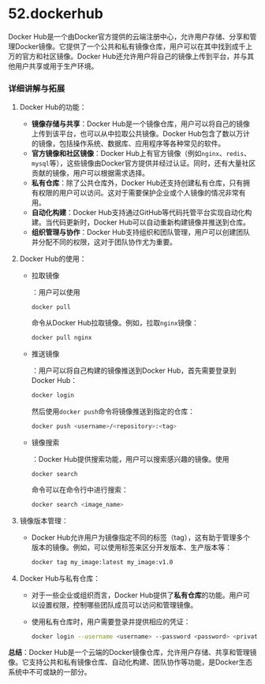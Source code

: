 # 52.dockerhub

Docker Hub是一个由Docker官方提供的云端注册中心，允许用户存储、分享和管理Docker镜像。它提供了一个公共和私有镜像仓库，用户可以在其中找到成千上万的官方和社区镜像。Docker Hub还允许用户将自己的镜像上传到平台，并与其他用户共享或用于生产环境。

### 详细讲解与拓展

1. Docker Hub的功能：

   - **镜像存储与共享**：Docker Hub是一个镜像仓库，用户可以将自己的镜像上传到该平台，也可以从中拉取公共镜像。Docker Hub包含了数以万计的镜像，包括操作系统、数据库、应用程序等各种常见的软件。
   - **官方镜像和社区镜像**：Docker Hub上有官方镜像（例如`nginx`、`redis`、`mysql`等），这些镜像由Docker官方提供并经过认证。同时，还有大量社区贡献的镜像，用户可以根据需求选择。
   - **私有仓库**：除了公共仓库外，Docker Hub还支持创建私有仓库，只有拥有权限的用户可以访问。这对于需要保护企业或个人镜像的情况非常有用。
   - **自动化构建**：Docker Hub支持通过GitHub等代码托管平台实现自动化构建。当代码更新时，Docker Hub可以自动重新构建镜像并推送到仓库。
   - **组织管理与协作**：Docker Hub支持组织和团队管理，用户可以创建团队并分配不同的权限，这对于团队协作尤为重要。

2. Docker Hub的使用：

   - 拉取镜像

     ：用户可以使用

     ```
     docker pull
     ```

     命令从Docker Hub拉取镜像。例如，拉取`nginx`镜像：

     ```bash
     docker pull nginx
     ```

   - 推送镜像

     ：用户可以将自己构建的镜像推送到Docker Hub，首先需要登录到Docker Hub：

     ```bash
     docker login
     ```

     然后使用`docker push`命令将镜像推送到指定的仓库：

     ```bash
     docker push <username>/<repository>:<tag>
     ```

   - 镜像搜索

     ：Docker Hub提供搜索功能，用户可以搜索感兴趣的镜像。使用

     ```
     docker search
     ```

     命令可以在命令行中进行搜索：

     ```bash
     docker search <image_name>
     ```

3. 镜像版本管理：

   - Docker Hub允许用户为镜像指定不同的标签（tag），这有助于管理多个版本的镜像。例如，可以使用标签来区分开发版本、生产版本等：

     ```bash
     docker tag my_image:latest my_image:v1.0
     ```

4. Docker Hub与私有仓库：

   - 对于一些企业或组织而言，Docker Hub提供了**私有仓库**的功能。用户可以设置权限，控制哪些团队成员可以访问和管理镜像。

   - 使用私有仓库时，用户需要登录并提供相应的凭证：

     ```bash
     docker login --username <username> --password <password> <private_registry_url>
     ```

**总结**：Docker Hub是一个云端的Docker镜像仓库，允许用户存储、共享和管理镜像。它支持公共和私有镜像仓库、自动化构建、团队协作等功能，是Docker生态系统中不可或缺的一部分。